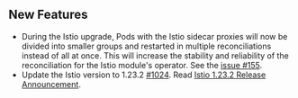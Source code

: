 ## New Features

- During the Istio upgrade, Pods with the Istio sidecar proxies will now be divided into smaller groups and restarted in multiple reconciliations instead of all at once. This will increase the stability and reliability of the reconciliation for the Istio module's operator. See the [issue #155](https://github.com/kyma-project/istio/issues/155).
- Update the Istio version to 1.23.2 [#1024](https://github.com/kyma-project/istio/pull/1024). Read [Istio 1.23.2 Release Announcement](https://istio.io/latest/news/releases/1.23.x/announcing-1.23.2/).

